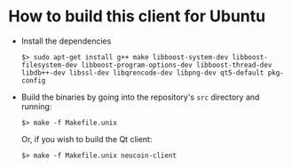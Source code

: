 # How to build this client for Ubuntu

  - Install the dependencies

    ```
    $> sudo apt-get install g++ make libboost-system-dev libboost-filesystem-dev libboost-program-options-dev libboost-thread-dev libdb++-dev libssl-dev libqrencode-dev libpng-dev qt5-default pkg-config
    ```

  - Build the binaries by going into the repository's `src` directory and running:

    ```
    $> make -f Makefile.unix
    ```

    Or, if you wish to build the Qt client:

    ```
    $> make -f Makefile.unix neucoin-client
    ```
